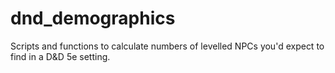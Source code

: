 # dnd_demographics
Scripts and functions to calculate numbers of levelled NPCs you'd expect to find in a D&amp;D 5e setting.
